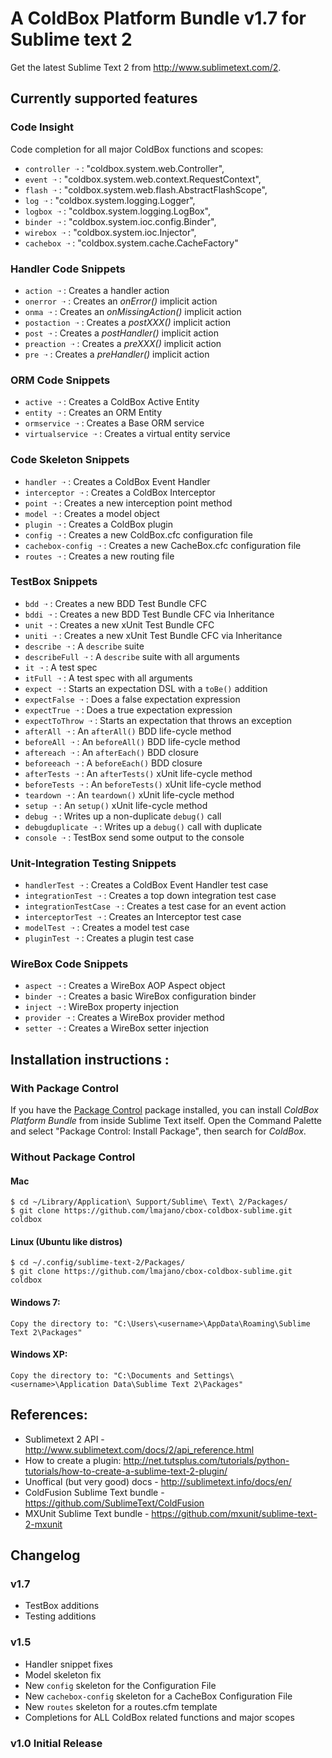 # A ColdBox Platform Bundle v1.7 for Sublime text 2

Get the latest Sublime Text 2 from http://www.sublimetext.com/2.

## Currently supported features

### Code Insight
Code completion for all major ColdBox functions and scopes:

- `controller ➝` : "coldbox.system.web.Controller",
- `event ➝` : "coldbox.system.web.context.RequestContext",
- `flash ➝` : "coldbox.system.web.flash.AbstractFlashScope",
- `log ➝` : "coldbox.system.logging.Logger",
- `logbox ➝` : "coldbox.system.logging.LogBox",
- `binder ➝` : "coldbox.system.ioc.config.Binder",
- `wirebox ➝` : "coldbox.system.ioc.Injector",
- `cachebox ➝` : "coldbox.system.cache.CacheFactory"

### Handler Code Snippets

- `action ➝` : Creates a handler action
- `onerror ➝` : Creates an *onError()* implicit action 
- `onma ➝` : Creates an *onMissingAction()* implicit action 
- `postaction ➝` : Creates a *postXXX()* implicit action 
- `post ➝` : Creates a *postHandler()* implicit action 
- `preaction ➝` : Creates a *preXXX()* implicit action 
- `pre ➝` : Creates a *preHandler()* implicit action 

### ORM Code Snippets

- `active ➝` : Creates a ColdBox Active Entity
- `entity ➝` : Creates an ORM Entity
- `ormservice ➝` : Creates a Base ORM service
- `virtualservice ➝` : Creates a virtual entity service

### Code Skeleton Snippets

- `handler ➝` : Creates a ColdBox Event Handler
- `interceptor ➝` : Creates a ColdBox Interceptor
- `point ➝` : Creates a new interception point method
- `model ➝` : Creates a model object
- `plugin ➝` : Creates a ColdBox plugin
- `config ➝` : Creates a new ColdBox.cfc configuration file
- `cachebox-config ➝` : Creates a new CacheBox.cfc configuration file
- `routes ➝` : Creates a new routing file

### TestBox Snippets

- `bdd ➝` : Creates a new BDD Test Bundle CFC
- `bddi ➝` : Creates a new BDD Test Bundle CFC via Inheritance
- `unit ➝` : Creates a new xUnit Test Bundle CFC
- `uniti ➝` : Creates a new xUnit Test Bundle CFC via Inheritance
- `describe ➝` : A `describe` suite
- `describeFull ➝` : A `describe` suite with all arguments
- `it ➝` : A test spec
- `itFull ➝` : A test spec with all arguments
- `expect ➝` : Starts an expectation DSL with a `toBe()` addition
- `expectFalse ➝` : Does a false expectation expression
- `expectTrue ➝` : Does a true expectation expression
- `expectToThrow ➝` : Starts an expectation that throws an exception
- `afterAll ➝` : An `afterAll()` BDD life-cycle method
- `beforeAll ➝` : An `beforeAll()` BDD life-cycle method
- `aftereach ➝` : An `afterEach()` BDD closure
- `beforeeach ➝` : A `beforeEach()` BDD closure
- `afterTests ➝` : An `afterTests()` xUnit life-cycle method
- `beforeTests ➝` : An `beforeTests()` xUnit life-cycle method
- `teardown ➝` : An `teardown()` xUnit life-cycle method
- `setup ➝` : An `setup()` xUnit life-cycle method
- `debug ➝` : Writes up a non-duplicate `debug()` call
- `debugduplicate ➝` : Writes up a `debug()` call with duplicate
- `console ➝` : TestBox send some output to the console

### Unit-Integration Testing Snippets

- `handlerTest ➝` : Creates a ColdBox Event Handler test case
- `integrationTest ➝` : Creates a top down integration test case
- `integrationTestCase ➝` : Creates a test case for an event action
- `interceptorTest ➝` : Creates an Interceptor test case
- `modelTest ➝` : Creates a model test case
- `pluginTest ➝` : Creates a plugin test case

### WireBox Code Snippets

- `aspect ➝` : Creates a WireBox AOP Aspect object
- `binder ➝` : Creates a basic WireBox configuration binder
- `inject ➝` : WireBox property injection
- `provider ➝` : Creates a WireBox provider method
- `setter ➝` : Creates a WireBox setter injection

## Installation instructions : 

### With Package Control ###

If you have the [Package Control](http://wbond.net/sublime_packages/package_control) package installed, you can install *ColdBox Platform Bundle* from inside Sublime Text itself. Open the Command Palette and select "Package Control: Install Package", then search for *ColdBox*.

### Without Package Control ###

#### Mac 

    $ cd ~/Library/Application\ Support/Sublime\ Text\ 2/Packages/
    $ git clone https://github.com/lmajano/cbox-coldbox-sublime.git coldbox
    
#### Linux (Ubuntu like distros)

    $ cd ~/.config/sublime-text-2/Packages/
    $ git clone https://github.com/lmajano/cbox-coldbox-sublime.git coldbox

#### Windows 7:

    Copy the directory to: "C:\Users\<username>\AppData\Roaming\Sublime Text 2\Packages"

#### Windows XP:

    Copy the directory to: "C:\Documents and Settings\<username>\Application Data\Sublime Text 2\Packages"

## References:

- Sublimetext 2 API - http://www.sublimetext.com/docs/2/api_reference.html
- How to create a plugin: http://net.tutsplus.com/tutorials/python-tutorials/how-to-create-a-sublime-text-2-plugin/
- Unoffical (but very good) docs - http://sublimetext.info/docs/en/
- ColdFusion Sublime Text bundle - https://github.com/SublimeText/ColdFusion
- MXUnit Sublime Text bundle - https://github.com/mxunit/sublime-text-2-mxunit

## Changelog
### v1.7
- TestBox additions
- Testing additions

### v1.5
- Handler snippet fixes
- Model skeleton fix
- New `config` skeleton for the Configuration File
- New `cachebox-config` skeleton for a CacheBox Configuration File
- New `routes` skeleton for a routes.cfm template
- Completions for ALL ColdBox related functions and major scopes

### v1.0 Initial Release
